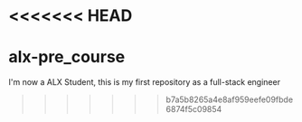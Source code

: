 <<<<<<< HEAD
=======
# alx-pre_course
I'm now a ALX Student, this is my first repository as a full-stack engineer
>>>>>>> b7a5b8265a4e8af959eefe09fbde6874f5c09854
